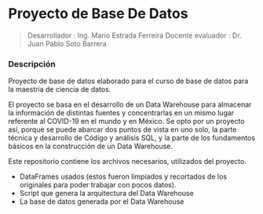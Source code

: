 # Proyecto de Base De Datos
> Desarrollador : Ing. Mario Estrada Ferreira
> Docente evaluador : Dr. Juan Pablo Soto Barrera

### Descripción

Proyecto de base de datos elaborado para el curso de base de datos para la maestria de ciencia de datos.

El proyecto se basa en el desarrollo de un Data Warehouse para almacenar la información de distintas fuentes y concentrarlas en un mismo lugar referente al COVID-19 en el mundo y en México. Se opto por un proyecto así, porque se puede abarcar dos puntos de vista en uno solo, la parte técnica y desarrollo de Código y análisis SQL, y la parte de los fundamentos básicos en la construcción de un Data Warehouse.

Este repositorio contiene los archivos necesarios, utilizados del proyecto.
* DataFrames usados (estos fueron limpiados y recortados de los originales para poder trabajar con pocos datos).
* Script que genera la arquitectura del Data Warehouse
* La base de datos generada por el Data Warehouse 
